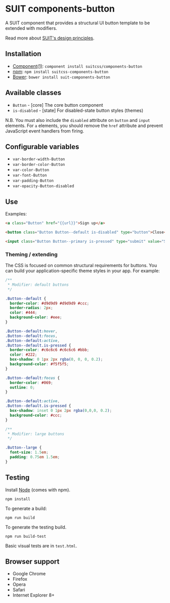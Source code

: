 # SUIT components-button

A SUIT component that provides a structural UI button template to be extended
with modifiers.

Read more about [SUIT's design principles](https://github.com/suitcss/suit/).

## Installation

* [Component(1)](https://github.com/component/component/): `component install suitcss/components-button`
* [npm](http://npmjs.org/): `npm install suitcss-components-button`
* [Bower](http://bower.io/): `bower install suit-components-button`

## Available classes

* `Button` - [core] The core button component
* `is-disabled` - [state] For disabled-state button styles (themes)

N.B. You must also include the `disabled` attribute on `button` and `input`
elements. For `a` elements, you should remove the `href` attribute and prevent
JavaScript event handlers from firing.

## Configurable variables

* `var-border-width-Button`
* `var-border-color-Button`
* `var-color-Button`
* `var-font-Button`
* `var-padding-Button`
* `var-opacity-Button-disabled`

## Use

Examples:

```html
<a class="Button" href="{{url}}">Sign up</a>

<button class="Button Button--default is-disabled" type="button">Close</button>

<input class="Button Button--primary is-pressed" type="submit" value="Submit">
```

### Theming / extending

The CSS is focused on common structural requirements for buttons. You can build
your application-specific theme styles in your app. For example:

```css
/**
 * Modifier: default buttons
 */

.Button--default {
  border-color: #d9d9d9 #d9d9d9 #ccc;
  border-radius: 2px;
  color: #444;
  background-color: #eee;
}

.Button--default:hover,
.Button--default:focus,
.Button--default:active,
.Button--default.is-pressed {
  border-color: #c6c6c6 #c6c6c6 #bbb;
  color: #222;
  box-shadow: 0 1px 2px rgba(0, 0, 0, 0.2);
  background-color: #f5f5f5;
}

.Button--default:focus {
  border-color: #069;
  outline: 0;
}

.Button--default:active,
.Button--default.is-pressed {
  box-shadow: inset 0 1px 2px rgba(0,0,0, 0.2);
  background-color: #ccc;
}

/**
 * Modifier: large buttons
 */

.Button--large {
  font-size: 1.5em;
  padding: 0.75em 1.5em;
}
```

## Testing

Install [Node](http://nodejs.org) (comes with npm).

```
npm install
```

To generate a build:

```
npm run build
```

To generate the testing build.

```
npm run build-test
```

Basic visual tests are in `test.html`.

## Browser support

* Google Chrome
* Firefox
* Opera
* Safari
* Internet Explorer 8+
